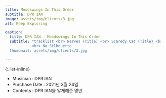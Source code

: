 ```yaml
---
title: Moodswings In This Order 
subtitle: DPR IAN
image: assets/img/clients/3.jpg
alt: Keep Exploring

caption:
  title: DPR IAN - Moodswings In This Order 
  subtitle: "tracklist <br> Nerves (Title) <br> Scaredy Cat (Title) <br> MITO <br> So Beautiful <br> Dope Lovers <br> No Blueberries (Feat. DPRLIVE, CL) <br> Welcome To The Show 
            <br> No Silhouette
  thumbnail: assets/img/clients/3.jpg

---
```


{:.list-inline}
- Musician : DPR IAN
- Purchase Date : 2021년 3월 24일 
- Contents : DPR IAN을 알게해준 명반
